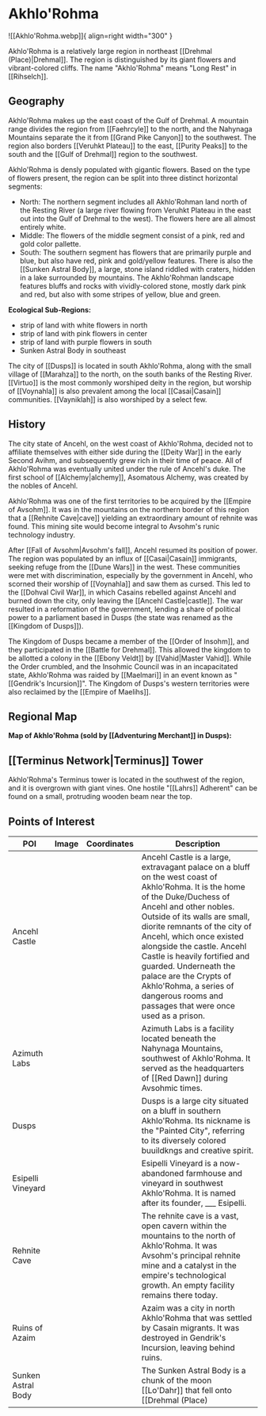 # Akhlo'Rohma

![[Akhlo'Rohma.webp]]{ align=right width="300" }

Akhlo'Rohma is a relatively large region in northeast [[Drehmal (Place)|Drehmal]]. The region is distinguished by its giant flowers and vibrant-colored cliffs. The name "Akhlo'Rohma" means "Long Rest" in [[Rihselch]].

## Geography

Akhlo'Rohma makes up the east coast of the Gulf of Drehmal. A mountain range divides the region from [[Faehrcyle]] to the north, and the Nahynaga Mountains separate the it from [[Grand Pike Canyon]] to the southwest. The region also borders [[Veruhkt Plateau]] to the east, [[Purity Peaks]] to the south and the [[Gulf of Drehmal]] region to the southwest.

Akhlo'Rohma is densly populated with gigantic flowers. Based on the type of flowers present, the region can be split into three distinct horizontal segments:
- North: The northern segment includes all Akhlo'Rohman land north of the Resting River (a large river flowing from Veruhkt Plateau in the east out into the Gulf of Drehmal to the west). The flowers here are all almost entirely white.
- Middle: The flowers of the middle segment consist of a pink, red and gold color pallette.
- South: The southern segment has flowers that are primarily purple and blue, but also have red, pink and gold/yellow features.
There is also the [[Sunken Astral Body]], a large, stone island riddled with craters, hidden in a lake surrounded by mountains. The Akhlo'Rohman landscape features bluffs and rocks with vividly-colored stone,  mostly dark pink and red, but also with some stripes of yellow, blue and green.

**Ecological Sub-Regions:**

- strip of land with white flowers in north
- strip of land with pink flowers in center
- strip of land with purple flowers in south
- Sunken Astral Body in southeast

The city of [[Dusps]] is located in south Akhlo'Rohma, along with the small village of [[Marahza]] to the north, on the south banks of the Resting River. [[Virtuo]] is the most commonly worshiped deity in the region, but worship of [[Voynahla]] is also prevalent among the local [[Casai|Casain]] communities. [[Vayniklah]] is also worshiped by a select few.

## History

The city state of Ancehl, on the west coast of Akhlo'Rohma, decided not to affiliate themselves with either side during the [[Deity War]] in the early Second Avihm, and subsequently grew rich in their time of peace. All of Akhlo'Rohma was eventually united under the rule of Ancehl's duke. The first school of [[Alchemy|alchemy]], Asomatous Alchemy, was created by the nobles of Ancehl.

Akhlo'Rohma was one of the first territories to be acquired by the [[Empire of Avsohm]]. It was in the mountains on the northern border of this region that a [[Rehnite Cave|cave]] yielding  an extraordinary amount of rehnite was found. This mining site would become integral to Avsohm's runic technology industry.

After [[Fall of Avsohm|Avsohm's fall]], Ancehl resumed its position of power. The region was populated by an influx of [[Casai|Casain]] immigrants, seeking refuge from the [[Dune Wars]] in the west. These communities were met with discrimination, especially by the government in Ancehl, who scorned their worship of [[Voynahla]] and saw them as cursed. This led to the [[Dohval Civil War]], in which Casains rebelled against Ancehl and burned down the city, only leaving the [[Ancehl Castle|castle]]. The war resulted in a reformation of the government, lending a share of political power to a parliament based in Dusps (the state was renamed as the [[Kingdom of Dusps]]).

The Kingdom of Dusps became a member of the [[Order of Insohm]], and they participated in the [[Battle for Drehmal]]. This allowed the kingdom to be allotted a colony in the [[Ebony Veldt]] by [[Vahid|Master Vahid]]. While the Order crumbled, and the Insohmic Council was in an incapacitated state, Akhlo'Rohma was raided by [[Maelmari]] in an event known as "[[Gendrik's Incursion]]". The Kingdom of Dusps's western territories were also reclaimed by the [[Empire of Maelihs]].

## Regional Map

**Map of Akhlo'Rohma (sold by [[Adventuring Merchant]] in Dusps):**

## [[Terminus Network|Terminus]] Tower

Akhlo'Rohma's Terminus tower is located in the southwest of the region, and it is overgrown with giant vines. One hostile "[[Lahrs]] Adherent" can be found on a small, protruding wooden beam near the top.

## Points of Interest

| POI | Image | Coordinates | Description |
|-|-|-|-|
| Ancehl Castle |  |  | Ancehl Castle is a large, extravagant palace on a bluff on the west coast of Akhlo'Rohma. It is the home of the Duke/Duchess of Ancehl and other nobles. Outside of its walls are small, diorite remnants of the city of Ancehl, which once existed alongside the castle. Ancehl Castle is heavily fortified and guarded. Underneath the palace are the Crypts of Akhlo'Rohma, a series of dangerous rooms and passages that were once used as a prison. |
| Azimuth Labs |  |  | Azimuth Labs is a facility located beneath the Nahynaga Mountains, southwest of Akhlo'Rohma. It served as the headquarters of [[Red Dawn]] during Avsohmic times. |
| Dusps |  |  | Dusps is a large city situated on a bluff in southern Akhlo'Rohma. Its nickname is the "Painted City", referring to its diversely colored buuildkngs and creative spirit. |
| Esipelli Vineyard |  |  | Esipelli Vineyard is a now-abandoned farmhouse and vineyard in southwest Akhlo'Rohma. It is named after its founder, ___ Esipelli. |
| Rehnite Cave |  |  | The rehnite cave is a vast, open cavern within the mountains to the north of Akhlo'Rohma. It was Avsohm's principal rehnite mine and a catalyst in the empire's technological growth. An empty facility remains there today. |
| Ruins of Azaim |  |  | Azaim was a city in north Akhlo'Rohma that was settled by Casain migrants. It was destroyed in Gendrik's Incursion, leaving behind ruins. |
| Sunken Astral Body |  |  | The Sunken Astral Body is a chunk of the moon [[Lo'Dahr]] that fell onto [[Drehmal (Place)|Drehmal]], forming a massive crater on impact. The mini-biome's ground consists of stone riddled with craters, and the effect of gravity there is reduced. The area is also inhabited by the static, giant jellyfish-like creatures native to Lo'Dahr (glass structures). |

